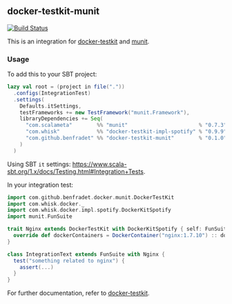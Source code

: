 ## docker-testkit-munit

[![Build Status](https://travis-ci.org/BenFradet/docker-testkit-munit.svg?branch=master)](https://travis-ci.org/BenFradet/docker-testkit-munit)

This is an integration for [docker-testkit](https://github.com/whisklabs/docker-it-scala/)
and [munit](https://scalameta.org/munit/).

### Usage

To add this to your SBT project:

```scala
lazy val root = (project in file("."))
  .configs(IntegrationTest)
  .settings(
    Defaults.itSettings,
    testFrameworks += new TestFramework("munit.Framework"),
    libraryDependencies += Seq(
      "com.scalameta"        %% "munit"                       % "0.7.3" % "it,test"
      "com.whisk"            %% "docker-testkit-impl-spotify" % "0.9.9" % "it",
      "com.github.benfradet" %% "docker-testkit-munit"        % "0.1.0" % "it"
    )
  )
```

Using SBT `it` settings: https://www.scala-sbt.org/1.x/docs/Testing.html#Integration+Tests.

In your integration test:

```scala
import com.github.benfradet.docker.munit.DockerTestKit
import com.whisk.docker._
import com.whisk.docker.impl.spotify.DockerKitSpotify
import munit.FunSuite

trait Nginx extends DockerTestKit with DockerKitSpotify { self: FunSuite =>
  override def dockerContainers = DockerContainer("nginx:1.7.10") :: dockerContainers
}

class IntegrationText extends FunSuite with Nginx {
  test("something related to nginx") {
    assert(...)
  }
}
```

For further documentation, refer to
[docker-testkit](https://github.com/whisklabs/docker-it-scala/).
